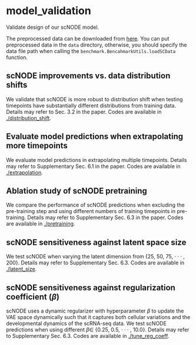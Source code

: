 # model_validation

Validate design of our scNODE model.

The preprocessed data can be downloaded from [here](https://doi.org/10.6084/m9.figshare.25601610.v1).
You can put preprocessed data in the `data` directory, otherwise, you should specify the data file path when calling the `benchmark.BencahmarkUtils.loadSCData` function.


## scNODE improvements vs. data distribution shifts

We validate that scNODE is more robust to distribution shift when testing timepoints have substantially different distributions from training data.  
Details may refer to Sec. 3.2 in the paper.
Codes are available in [./distribution_shift](./distribution_shift).


## Evaluate model predictions when extrapolating more timepoints

We evaluate model predictions in extrapolating multiple timepoints. Details may refer to Supplementary Sec. 6.1 in the paper.
Codes are available in [./extrapolation](./extrapolation).


## Ablation study of scNODE pretraining

We compare the performance of scNODE predictions when
excluding the pre-training step and using different numbers of training timepoints in pre-training. 
Details may refer to Supplementary Sec. 6.3 in the paper.
Codes are available in [./pretraining](./pretraining).


## scNODE sensitiveness against latent space size

We test scNODE when varying the latent dimension from {25, 50, 75, · · · , 200}. Details may refer to Supplementary Sec. 6.3.
Codes are available in [./latent_size](./latent_size).


## scNODE sensitiveness against regularization coefficient ($\beta$)

scNODE uses a dynamic regularizer with hyperparameter $\beta$ to update the VAE space dynamically such that it captures
both cellular variations and the developmental dynamics of the scRNA-seq data. We test scNODE predictions when
using different $\beta \in$ {0.25, 0.5, · · · , 10.0}. Details may refer to Supplementary Sec. 6.3.
Codes are available in [./tune_reg_coeff](./tune_reg_coeff).
